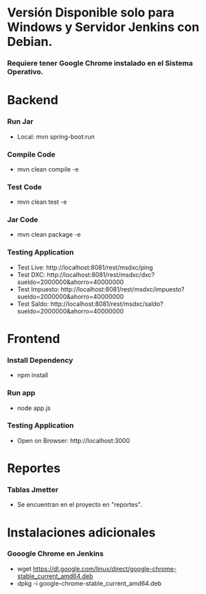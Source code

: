 # Versión Disponible solo para Windows y Servidor Jenkins con Debian.
### Requiere tener Google Chrome instalado en el Sistema Operativo.

# Backend

### Run Jar
* Local: mvn spring-boot:run

### Compile Code
* mvn clean compile -e

### Test Code
* mvn clean test -e

### Jar Code
* mvn clean package -e

### Testing Application
* Test Live: http://localhost:8081/rest/msdxc/ping
* Test DXC: http://localhost:8081/rest/msdxc/dxc?sueldo=2000000&ahorro=40000000
* Test Impuesto: http://localhost:8081/rest/msdxc/impuesto?sueldo=2000000&ahorro=40000000
* Test Saldo: http://localhost:8081/rest/msdxc/saldo?sueldo=2000000&ahorro=40000000


# Frontend

### Install Dependency
* npm install

### Run app
* node app.js

### Testing Application
* Open on Browser: http://localhost:3000

# Reportes

### Tablas Jmetter
* Se encuentran en el proyecto en "reportes".

# Instalaciones adicionales

### Gooogle Chrome en Jenkins
* wget https://dl.google.com/linux/direct/google-chrome-stable_current_amd64.deb
* dpkg -i google-chrome-stable_current_amd64.deb
